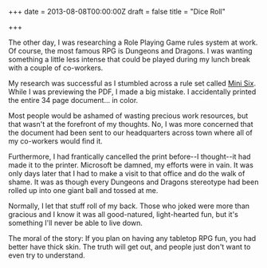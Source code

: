 +++
date = 2013-08-08T00:00:00Z
draft = false
title = "Dice Roll"

+++

The other day, I was researching a Role Playing Game rules system at work.  Of course, the most famous RPG is Dungeons and Dragons.  I was wanting something a little less intense that could be played during my lunch break with a couple of co-workers.

My research was successful as I stumbled across a rule set called [Mini Six](http://www.antipaladingames.com/p/mini-six.html "AntiPaladin Games: Mini Six").  While I was previewing the PDF, I made a big mistake.  I accidentally printed the entire 34 page document... in color.

Most people would be ashamed of wasting precious work resources, but that wasn't at the forefront of my thoughts.  No, I was more concerned that the document had been sent to our headquarters across town where all of my co-workers would find it.

Furthermore, I had frantically cancelled the print before--I thought--it had made it to the printer.  Microsoft be damned, my efforts were in vain.  It was only days later that I had to make a visit to that office and do the walk of shame.  It was as though every Dungeons and Dragons stereotype had been rolled up into one giant ball and tossed at me.

Normally, I let that stuff roll of my back.  Those who joked were more than gracious and I know it was all good-natured, light-hearted fun, but it's something I'll never be able to live down.

The moral of the story:  If you plan on having any tabletop RPG fun, you had better have thick skin.  The truth will get out, and people just don't want to even try to understand.

